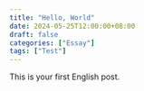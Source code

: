```yaml
---
title: "Hello, World"
date: 2024-05-25T12:00:00+08:00
draft: false
categories: ["Essay"]
tags: ["Test"]
---
```


This is your first English post. 
